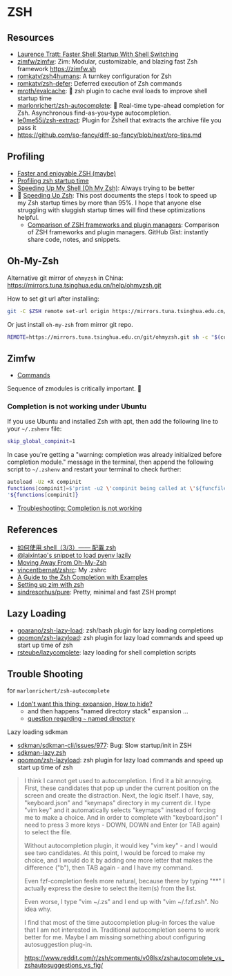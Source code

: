 # ZSH

## Resources

- [Laurence Tratt: Faster Shell Startup With Shell Switching](https://tratt.net/laurie/blog/2024/faster_shell_startup_with_shell_switching.html)
- [zimfw/zimfw](https://github.com/zimfw/zimfw): Zim: Modular, customizable, and
  blazing fast Zsh framework <https://zimfw.sh>
- [romkatv/zsh4humans](https://github.com/romkatv/zsh4humans): A turnkey configuration for Zsh
- [romkatv/zsh-defer](https://github.com/romkatv/zsh-defer): Deferred execution of Zsh commands
- [mroth/evalcache](https://github.com/mroth/evalcache): 🐣 zsh plugin to cache eval loads to improve shell startup time
- [marlonrichert/zsh-autocomplete](https://github.com/marlonrichert/zsh-autocomplete): 🤖 Real-time type-ahead completion for Zsh. Asynchronous find-as-you-type autocompletion.
- [le0me55i/zsh-extract](https://github.com/le0me55i/zsh-extract): Plugin for Zshell that extracts the archive file you pass it
- https://github.com/so-fancy/diff-so-fancy/blob/next/pro-tips.md

## Profiling

- [Faster and enjoyable ZSH (maybe)](https://htr3n.github.io/2018/07/faster-zsh/)
- [Profiling zsh startup time](https://stevenvanbael.com/profiling-zsh-startup)
- [Speeding Up My Shell (Oh My Zsh)](https://blog.mattclemente.com/2020/06/26/oh-my-zsh-slow-to-load/#it's-probably-nvm): Always trying to be better
- 🌟 [Speeding Up Zsh](https://www.joshyin.cc/blog/speeding-up-zsh): This post documents the steps I took to speed up my Zsh startup times by more than 95%. I hope that anyone else struggling with sluggish startup times will find these optimizations helpful.
  - [Comparison of ZSH frameworks and plugin managers](https://gist.github.com/laggardkernel/4a4c4986ccdcaf47b91e8227f9868ded): Comparison of ZSH frameworks and plugin managers. GitHub Gist: instantly share code, notes, and snippets.

## Oh-My-Zsh

Alternative git mirror of `ohmyzsh` in China:
<https://mirrors.tuna.tsinghua.edu.cn/help/ohmyzsh.git>

How to set git url after installing:

```sh
git -C $ZSH remote set-url origin https://mirrors.tuna.tsinghua.edu.cn/git/ohmyzsh.git
```

Or just install `oh-my-zsh` from mirror git repo.

```sh
REMOTE=https://mirrors.tuna.tsinghua.edu.cn/git/ohmyzsh.git sh -c "$(curl -fsSL https://raw.githubusercontent.com/ohmyzsh/ohmyzsh/master/tools/install.sh)"
```

## Zimfw

- [Commands](https://zimfw.sh/docs/commands/)

Sequence of zmodules is critically important. 🥹

### Completion is not working under Ubuntu

If you use Ubuntu and installed Zsh with apt, then add the following line to your `~/.zshenv` file:

```sh
skip_global_compinit=1
```

In case you're getting a "warning: completion was already initialized before completion module." message in the terminal, then append the following script to `~/.zshenv` and restart your terminal to check further:

```sh
autoload -Uz +X compinit
functions[compinit]=$'print -u2 \'compinit being called at \'${funcfiletrace[1]}
'${functions[compinit]}
```

- [Troubleshooting: Completion is not working](https://github.com/zimfw/zimfw/wiki/Troubleshooting#completion-is-not-working)

## References

- [如何使用 shell（3/3）—— 配置 zsh](https://a-wing.top/shell/2021/05/10/zsh-config)
- [@laixintao's snippet to load pyenv lazily](https://github.com/laixintao/myrc/blob/8d85f27a2f20504d3095cd017895c69bf5575440/.zshrc#L77)
- [Moving Away From Oh-My-Zsh](https://ianyepan.github.io/posts/moving-away-from-ohmyzsh/)
- [vincentbernat/zshrc](https://github.com/vincentbernat/zshrc): My .zshrc
- [A Guide to the Zsh Completion with Examples](https://thevaluable.dev/zsh-completion-guide-examples/)
- [Setting up zim with zsh](https://jade.fyi/blog/zsh-zim-setup/)
- [sindresorhus/pure](https://github.com/sindresorhus/pure): Pretty, minimal and fast ZSH prompt

## Lazy Loading

- [goarano/zsh-lazy-load](https://github.com/goarano/zsh-lazy-load): zsh/bash plugin for lazy loading completions
- [qoomon/zsh-lazyload](https://github.com/qoomon/zsh-lazyload): zsh plugin for lazy load commands and speed up start up time of zsh
- [rsteube/lazycomplete](https://github.com/rsteube/lazycomplete): lazy loading for shell completion scripts

## Trouble Shooting

for `marlonrichert/zsh-autocomplete`

- [I don't want this thing: expansion, How to hide?](https://github.com/marlonrichert/zsh-autocomplete/issues/759)
  - and then happens "named directory stack" expansion ...
  - [question regarding `~` named directory](https://github.com/marlonrichert/zsh-autocomplete/discussions/529)

Lazy loading sdkman

- [sdkman/sdkman-cli/issues/977](https://github.com/sdkman/sdkman-cli/issues/977): Bug: Slow startup/init in ZSH
- [sdkman-lazy.zsh](https://gist.github.com/Amar1729/294c6e310b191405bf8fceb72e96b399)
- [qoomon/zsh-lazyload](https://github.com/qoomon/zsh-lazyload): zsh plugin for lazy load commands and speed up start up time of zsh

> I think I cannot get used to autocompletion. I find it a bit annoying. First,
> these candidates that pop up under the current position on the screen and
> create the distraction. Next, the logic itself. I have, say, "keyboard.json"
> and "keymaps" directory in my current dir. I type "vim key<TAB>" and it
> automatically selects "keymaps" instead of forcing me to make a choice. And in
> order to complete with "keyboard.json" I need to press 3 more keys - DOWN,
> DOWN and Enter (or TAB again) to select the file.
>
> Without autocompletion plugin, it would key "vim key<TAB>" - and I would see
> two candidates. At this point, I would be forced to make my choice, and I
> would do it by adding one more letter that makes the difference ("b"), then
> TAB again - and I have my command.
>
> Even fzf-completion feels more natural, because there by typing "\*\*<TAB>" I
> actually express the desire to select the item(s) from the list.
>
> Even worse, I type "vim ~/.zs<TAB>" and I end up with "vim ~/.fzf.zsh". No
> idea why.
>
> I find that most of the time autocompletion plug-in forces the value that I am
> not interested in. Traditional autocompletion seems to work better for me.
> Maybe I am missing something about configuring autosuggestion plug-in.
>
> https://www.reddit.com/r/zsh/comments/v08lsx/zshautocomplete_vs_zshautosuggestions_vs_fig/
